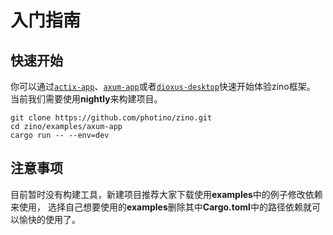 # 入门指南

## 快速开始

你可以通过[`actix-app`]、[`axum-app`]或者[`dioxus-desktop`]快速开始体验zino框架。
当前我们需要使用**nightly**来构建项目。

```shell
git clone https://github.com/photino/zino.git
cd zino/examples/axum-app
cargo run -- --env=dev
```

## 注意事项

目前暂时没有构建工具，新建项目推荐大家下载使用**examples**中的例子修改依赖来使用，
选择自己想要使用的**examples**删除其中**Cargo.toml**中的路径依赖就可以愉快的使用了。

[`actix-app`]: https://github.com/photino/zino/tree/main/examples/actix-app
[`axum-app`]: https://github.com/photino/zino/tree/main/examples/axum-app
[`dioxus-desktop`]: https://github.com/photino/zino/tree/main/examples/dioxus-desktop
